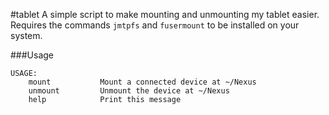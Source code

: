 #tablet
A simple script to make mounting and unmounting my tablet easier. Requires the commands `jmtpfs` and `fusermount` to be installed on your system.

###Usage
```
USAGE:
    mount           Mount a connected device at ~/Nexus
    unmount         Unmount the device at ~/Nexus
    help            Print this message
```

